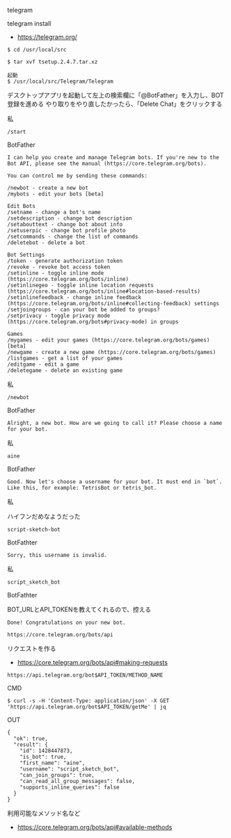 telegram

telegram install

- https://telegram.org/

```
$ cd /usr/local/src

$ tar xvf tsetup.2.4.7.tar.xz

起動
$ /usr/local/src/Telegram/Telegram
```

デスクトップアプリを起動して左上の検索欄に「@BotFather」を入力し、BOT登録を進める
やり取りをやり直したかったら、「Delete Chat」をクリックする

私

```
/start
```

BotFather
```
I can help you create and manage Telegram bots. If you're new to the Bot API, please see the manual (https://core.telegram.org/bots).

You can control me by sending these commands:

/newbot - create a new bot
/mybots - edit your bots [beta]

Edit Bots
/setname - change a bot's name
/setdescription - change bot description
/setabouttext - change bot about info
/setuserpic - change bot profile photo
/setcommands - change the list of commands
/deletebot - delete a bot

Bot Settings
/token - generate authorization token
/revoke - revoke bot access token
/setinline - toggle inline mode (https://core.telegram.org/bots/inline)
/setinlinegeo - toggle inline location requests (https://core.telegram.org/bots/inline#location-based-results)
/setinlinefeedback - change inline feedback (https://core.telegram.org/bots/inline#collecting-feedback) settings
/setjoingroups - can your bot be added to groups?
/setprivacy - toggle privacy mode (https://core.telegram.org/bots#privacy-mode) in groups

Games
/mygames - edit your games (https://core.telegram.org/bots/games) [beta]
/newgame - create a new game (https://core.telegram.org/bots/games)
/listgames - get a list of your games
/editgame - edit a game
/deletegame - delete an existing game
```

私
```
/newbot
```

BotFather
```
Alright, a new bot. How are we going to call it? Please choose a name for your bot.
```

私
```
aine
```

BotFather
```
Good. Now let's choose a username for your bot. It must end in `bot`. Like this, for example: TetrisBot or tetris_bot.
```

私

ハイフンだめなようだった
```
script-sketch-bot
```

BotFathter

```
Sorry, this username is invalid.
```

私

```
script_sketch_bot
```


BotFathter

BOT_URLとAPI_TOKENを教えてくれるので、控える

```
Done! Congratulations on your new bot.

https://core.telegram.org/bots/api
```

リクエストを作る

- https://core.telegram.org/bots/api#making-requests

```
https://api.telegram.org/bot$API_TOKEN/METHOD_NAME
```


CMD

```
$ curl -s -H 'Content-Type: application/json' -X GET 'https://api.telegram.org/bot$API_TOKEN/getMe' | jq
```

OUT

```
{
  "ok": true,
  "result": {
    "id": 1428447873,
    "is_bot": true,
    "first_name": "aine",
    "username": "script_sketch_bot",
    "can_join_groups": true,
    "can_read_all_group_messages": false,
    "supports_inline_queries": false
  }
}
```

利用可能なメソッド名など

- https://core.telegram.org/bots/api#available-methods
